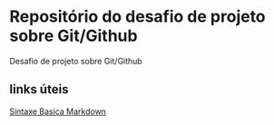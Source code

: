 #  Repositório do desafio de projeto sobre Git/Github
Desafio de projeto sobre Git/Github

## links úteis
[Sintaxe Basica Markdown](https://www.markdownguide.org/basic-syntax/)
